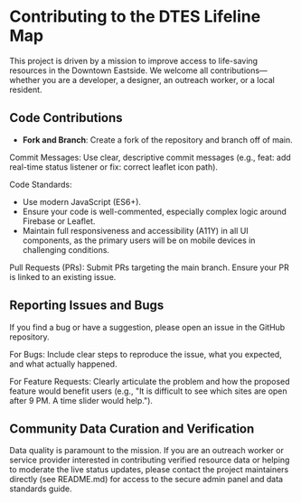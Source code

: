 # Contributing to the DTES Lifeline Map

This project is driven by a mission to improve access to life-saving resources in the Downtown Eastside. We welcome all contributions—whether you are a developer, a designer, an outreach worker, or a local resident.

## Code Contributions

- **Fork and Branch**: Create a fork of the repository and branch off of main.


Commit Messages: Use clear, descriptive commit messages (e.g., feat: add real-time status listener or fix: correct leaflet icon path).

Code Standards:

- Use modern JavaScript (ES6+).
- Ensure your code is well-commented, especially complex logic around Firebase or Leaflet.
- Maintain full responsiveness and accessibility (A11Y) in all UI components, as the primary users will be on mobile devices in challenging conditions.

Pull Requests (PRs): Submit PRs targeting the main branch. Ensure your PR is linked to an existing issue.

## Reporting Issues and Bugs

If you find a bug or have a suggestion, please open an issue in the GitHub repository.

For Bugs: Include clear steps to reproduce the issue, what you expected, and what actually happened.

For Feature Requests: Clearly articulate the problem and how the proposed feature would benefit users (e.g., "It is difficult to see which sites are open after 9 PM. A time slider would help.").

## Community Data Curation and Verification

Data quality is paramount to the mission. If you are an outreach worker or service provider interested in contributing verified resource data or helping to moderate the live status updates, please contact the project maintainers directly (see README.md) for access to the secure admin panel and data standards guide.
